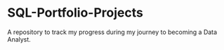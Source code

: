# SQL-Portfolio-Projects

  A repository to track my progress during my journey to becoming a Data Analyst. 
